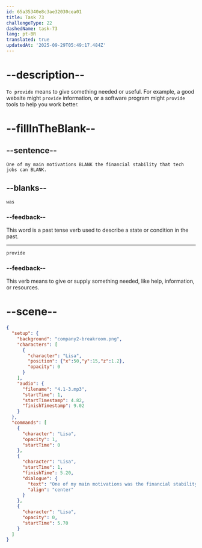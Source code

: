 ```yaml
---
id: 65a35340e8c3ae32030cea01
title: Task 73
challengeType: 22
dashedName: task-73
lang: pt-BR
translated: true
updatedAt: '2025-09-29T05:49:17.484Z'
---
```


<!-- (Audio) Lisa: One of my main motivations was the financial stability that tech jobs can provide. -->

# --description--

`To provide` means to give something needed or useful. For example, a good website might `provide` information, or a software program might `provide` tools to help you work better. 

# --fillInTheBlank--

## --sentence--

`One of my main motivations BLANK the financial stability that tech jobs can BLANK.`

## --blanks--

`was`

### --feedback--

This word is a past tense verb used to describe a state or condition in the past.

---

`provide`

### --feedback--

This verb means to give or supply something needed, like help, information, or resources.

# --scene--

```json
{
  "setup": {
    "background": "company2-breakroom.png",
    "characters": [
      {
        "character": "Lisa",
        "position": {"x":50,"y":15,"z":1.2},
        "opacity": 0
      }
    ],
    "audio": {
      "filename": "4.1-3.mp3",
      "startTime": 1,
      "startTimestamp": 4.82,
      "finishTimestamp": 9.02
    }
  },
  "commands": [
    {
      "character": "Lisa",
      "opacity": 1,
      "startTime": 0
    },
    {
      "character": "Lisa",
      "startTime": 1,
      "finishTime": 5.20,
      "dialogue": {
        "text": "One of my main motivations was the financial stability that tech jobs can provide.",
        "align": "center"
      }
    },
    {
      "character": "Lisa",
      "opacity": 0,
      "startTime": 5.70
    }
  ]
}
```
